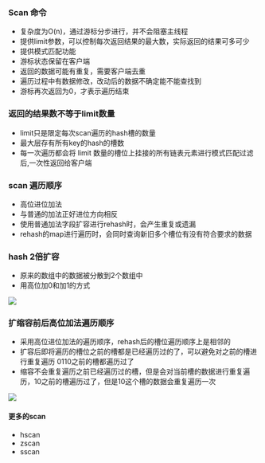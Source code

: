 ### Scan 命令
- 复杂度为O(n)，通过游标分步进行，并不会阻塞主线程
- 提供limit参数，可以控制每次返回结果的最大数，实际返回的结果可多可少
- 提供模式匹配功能
- 游标状态保留在客户端
- 返回的数据可能有重复，需要客户端去重
- 遍历过程中有数据修改，改动后的数据不确定能不能查找到
- 游标再次返回为0，才表示遍历结束

### 返回的结果数不等于limit数量
- limit只是限定每次scan遍历的hash槽的数量
- 最大层存有所有key的hash的槽数
- 每一次遍历都会将 limit 数量的槽位上挂接的所有链表元素进行模式匹配过滤后,一次性返回给客户端

### scan 遍历顺序
- 高位进位加法
- 与普通的加法正好进位方向相反
- 使用普通加法字段扩容进行rehash时，会产生重复或遗漏
- rehash的map进行遍历时，会同时查询新旧多个槽位有没有符合要求的数据

### hash 2倍扩容
- 原来的数组中的数据被分散到2个数组中
- 用高位加0和加1的方式

![](http://image.heysq.com/wiki/redis/rehash.png)

### 扩缩容前后高位加法遍历顺序
- 采用高位进位加法的遍历顺序，rehash后的槽位遍历顺序上是相邻的
- 扩容后即将遍历的槽位之前的槽都是已经遍历过的了，可以避免对之前的槽进行重复遍历 0110之前的槽都遍历过了
- 缩容不会重复遍历之前已经遍历过的槽，但是会对当前槽的数据进行重复遍历，10之前的槽遍历过了，但是10这个槽的数据会重复遍历一次

![](http://image.heysq.com/wiki/redis/scan.png)

#### 更多的scan
- hscan
- zscan
- sscan